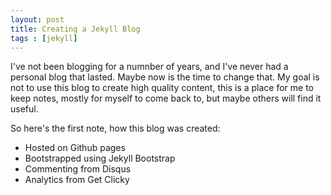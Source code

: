 ```yaml
---
layout: post
title: Creating a Jekyll Blog
tags : [jekyll]
---
```


I've not been blogging for a numnber of years, and I've never had a
personal blog that lasted. Maybe now is the time to change that. My
goal is not to use this blog to create high quality content, this is a
place for me to keep notes, mostly for myself to come back to, but
maybe others will find it useful.

So here's the first note, how this blog was created:

  * Hosted on Github pages
  * Bootstrapped using Jekyll Bootstrap
  * Commenting from Disqus
  * Analytics from Get Clicky